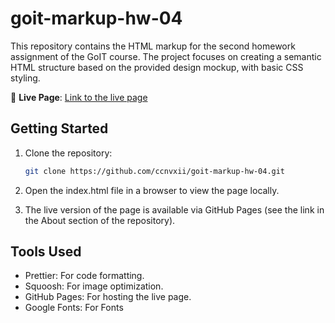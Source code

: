 # goit-markup-hw-04

This repository contains the HTML markup for the second homework assignment of the GoIT course. The project focuses on creating a semantic HTML structure based on the provided design mockup, with basic CSS styling.

🔗 **Live Page**: [Link to the live page](https://ccnvxii.github.io/goit-markup-hw-04/#)

## Getting Started

1. Clone the repository:

   ```bash
   git clone https://github.com/ccnvxii/goit-markup-hw-04.git
   ```

2. Open the index.html file in a browser to view the page locally.
3. The live version of the page is available via GitHub Pages (see the link in the About section of the repository).

## Tools Used

- Prettier: For code formatting.
- Squoosh: For image optimization.
- GitHub Pages: For hosting the live page.
- Google Fonts: For Fonts
